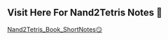 ## Visit Here For Nand2Tetris Notes 📓

[Nand2Tetris_Book_ShortNotes😏](https://vanilla-nut-5bb.notion.site/Computer-Arch-Nand2Tetris-1642898f76bd803eb67bf8dfb613c55c?pvs=4)
